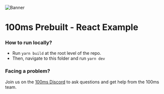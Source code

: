 ![Banner](https://github.com/adityathakurxd/web-sdks/assets/53579386/713492fd-425a-48b6-b351-43011902288b)

# 100ms Prebuilt - React Example

### How to run locally?

- Run `yarn build` at the root level of the repo.
- Then, navigate to this folder and run `yarn dev`

### Facing a problem?
Join us on the [100ms Discord](https://discord.com/invite/kGdmszyzq2) to ask questions and get help from the 100ms team.
